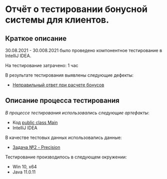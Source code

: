 # Отчёт о тестировании бонусной системы для клиентов.

## Краткое описание

30.08.2021 - 30.008.2021 было проведено компонентное тестирование в IntelliJ IDEA.

На тестирование затрачено: 1 час

В результате тестирования выявлены следующие дефекты:
* [Неправильный ответ при расчете бонусов](https://github.com/Machnev999/home-java1.2-2/issues/1)

## Описание процесса тестирования

*В процессе тестирования использовались следующие артефакты*:

* Код [public class Main](https://raw.githubusercontent.com/Machnev999/home-java1.2-2/main/src/Main.java)
* IntelliJ IDEA


В качестве тестовых данных использовались данные:
* [Задача №2 - Precision](https://github.com/netology-code/javaqa-homeworks/tree/master/programming)

Тестирование производилось в следующем окружении:
* Win 10, x64
* Java 11.0.11
